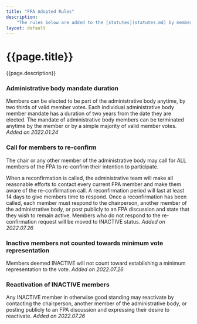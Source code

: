 ```yaml
---
title: "FPA Adopted Rules"
description:
    "The rules below are added to the [statutes](statutes.md) by member votes and have the same level of validity."
layout: default
---
```


# {{page.title}}

{{page.description}}


### Administrative body mandate duration

Members can be elected to be part of the administrative body anytime, by two thirds of valid member votes. Each individual administrative body  member mandate has a duration of two years from the date they are  elected. The mandate of administrative body members can be terminated  anytime by the member or by a simple majority of valid member votes.
*Added on 2022.01.24*

### Call for members to re-confirm
The chair or any other member of the administrative body may call for ALL members of the FPA to re-confirm their intention to participate.

When a reconfirmation is called, the administrative team will make all reasonable efforts to contact every current FPA member and make them aware of the re-confirmation call.
A reconfirmation period will last at least 14 days to give members time to respond.
Once a reconfirmation has been called, each member must respond to the chairperson, another member of the administrative body, or post publicly to an FPA discussion and state that they wish to remain active.
Members who do not respond to the re-confirmation request will be moved to INACTIVE status.
*Added on 2022.07.26*


### Inactive members not counted towards minimum vote representation
Members deemed INACTIVE will not count toward establishing a minimum representation to the vote.
*Added on 2022.07.26*

### Reactivation of INACTIVE members
Any INACTIVE member in otherwise good standing may reactivate by contacting the chairperson, another member of the administrative body, or posting publicly to an FPA discussion and expressing their desire to reactivate.
*Added on 2022.07.26*
